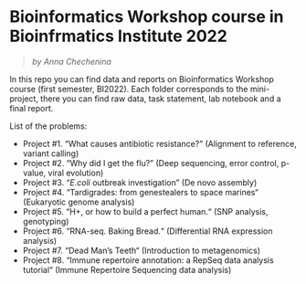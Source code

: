# Bioinformatics Workshop course in Bioinfrmatics Institute 2022

> *by Anna Chechenina*

In this repo you can find data and reports on Bioinformatics Workshop course (first semester, BI2022). Each folder corresponds to the mini-project, there you can find raw data, task statement, lab notebook and a final report.

List of the problems:

* Project #1. “What causes antibiotic resistance?”  (Alignment to reference, variant calling)
* Project #2. “Why did I get the flu?” (Deep sequencing, error control, p-value, viral evolution)
* Project #3. “*E.coli* outbreak investigation” (De novo assembly)
* Project #4. “Tardigrades: from genestealers to space marines“ (Eukaryotic genome analysis)
* Project #5. “H+, or how to build a perfect human.“ (SNP analysis, genotyping)
* Project #6. “RNA-seq. Baking Bread.“ (Differential RNA expression analysis)
* Project #7. “Dead Man’s Teeth“ (Introduction to metagenomics)
* Project #8. “Immune repertoire annotation: a RepSeq data analysis tutorial“ (Immune Repertoire Sequencing data analysis)
